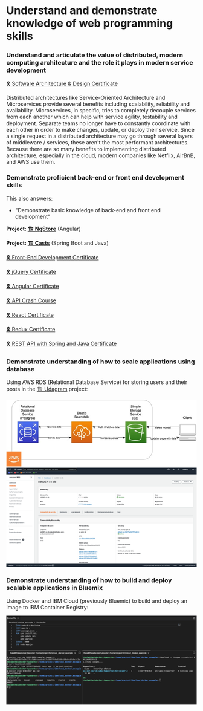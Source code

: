 # Understand and demonstrate knowledge of web programming skills


### Understand and articulate the value of distributed, modern computing architecture and the role it plays in modern service development

[🎗️ Software Architecture & Design Certificate](/Certificates/Architecture%20Design%20Certificate.pdf)

Distributed architectures like Service-Oriented Architecture and Microservices provide several benefits including scalability, reliability and availability. Microservices, in specific, tries to completely decouple services from each another which can help with service agility, testability and deployment. Separate teams no longer have to constantly coordinate with each other in order to make changes, update, or deploy their service. Since a single request in a distributed architecture may go through several layers of middleware / services, these aren't the most performant architectures. Because there are so many benefits to implementing distributed architecture, especially in the cloud, modern companies like Netflix, AirBnB, and AWS use them. 

### Demonstrate proficient back-end or front end development skills

This also answers:
- "Demonstrate basic knowledge of back-end and front end development"

**Project: [🏗 NgStore](https://github.com/4orter/Learning/tree/main/Udacity/Fullstack%20JavaScript%20Nanodegree/NgStore)** (Angular)

**Project: [🏗 Casts](https://github.com/4orter/Casts)** (Spring Boot and Java)

[🎗️ Front-End Development Certificate](/Certificates/Frontend%20Development%20Quick%20Start%20Certificate.pdf)

[🎗️ jQuery Certificate](/Certificates/jQuery%20Certificate.pdf)

[🎗️ Angular Certificate](/Certificates/Angular%20Certificate.pdf)

[🎗️ API Crash Course](/Certificates/API%20Crash%20Course%20Certificate.pdf)

[🎗️ React Certificate](/Certificates/Practical%20React%20Certificate.pdf)

[🎗️ Redux Certificate](/Certificates/Redux%20Certificate.pdf)

[🎗️ REST API with Spring and Java Certificate]()


### Demonstrate understanding of how to scale applications using database

Using AWS RDS (Relational Database Service) for storing users and their posts in the [🏗 Udagram](https://github.com/4orter/Learning/tree/main/Udacity/Fullstack%20JavaScript%20Nanodegree/nd0067-c4-deployment-process-project-starter) project:

![](/Images/infrastructure_diagram.jpg)
![](/Images/aws_rds_database.png)

### Demonstrate understanding of how to build and deploy scalable applications in Bluemix

Using Docker and IBM Cloud (previously Bluemix) to build and deploy an image to IBM Container Registry:

![](/Images/docker_ibmcloud.png)